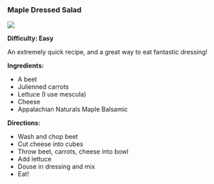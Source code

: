 ### Maple Dressed Salad

<img src="/images/cooking/maple-dressed-salad.jpg">

**Difficulty: Easy**

An extremely quick recipe, and a great way to eat fantastic dressing!

**Ingredients:**
			
- A beet
- Julienned carrots
- Lettuce (I use mescula)
- Cheese
- Appalachian Naturals Maple Balsamic

**Directions:**

- Wash and chop beet
- Cut cheese into cubes
- Throw beet, carrots, cheese into bowl
- Add lettuce
- Douse in dressing and mix
- Eat! 